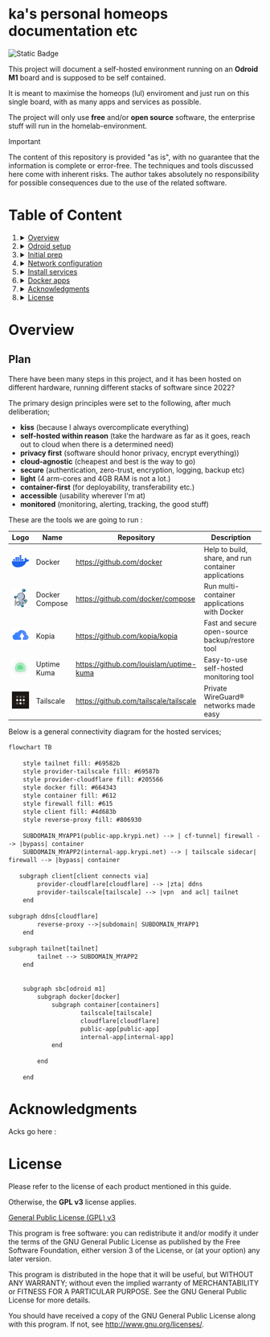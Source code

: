 # ka's personal homeops documentation etc

![Static Badge](https://img.shields.io/badge/Free_&_Open_source-GPL_V3-green)

This project will document a self-hosted environment running on an **Odroid M1** board and is supposed to be self contained.

It is meant to maximise the homeops (lul) enviroment and just run on this single board, with as many apps and services as possible.

The project will only use **free** and/or **open source** software, the enterprise stuff will run in the homelab-environment.


> [!IMPORTANT]
> The content of this repository is provided "as is", with no guarantee that the information is complete or error-free.
> The techniques and tools discussed here come with inherent risks.
> The author takes absolutely no responsibility for possible consequences due to the use of the related software.

# Table of Content
 

1. <details>
   <summary><a href="#overview">Overview</a></summary>

    1. [Plan](#plan)
    2. [Architecture](#architecture)

   </details>
2. <details>
   <summary><a href="oOdroid setup">Odroid setup</a></summary>

    1. [step-name](#step-comment)

   </details>
3. <details>
   <summary><a href="#initial-prep">Initial prep</a></summary>

    1. [step1](#step1)


   </details>
4. <details>
   <summary><a href="#network-configuration">Network configuration</a></summary>

    1. [ip-stuff](#ip-stuff)

   </details>
5. <details>
   <summary><a href="#install-services">Install services</a></summary>

    1. [service1](#service1)
   
   </details>

6. <details>
   <summary><a href="#docker-apps">Docker apps</a></summary>

    1. [app1](#app1)

   </details>


7. <details>
   <summary><a href="#acknowledgments">Acknowledgments</a></summary>
   </details>

8. <details>
   <summary><a href="#license">License</a></summary>
   </details>
  
# Overview

## Plan

There have been many steps in this project, and it has been hosted on different hardware, running different stacks of software since 2022?

The primary design principles were set to the following, after much deliberation;

- **kiss** (because I always overcomplicate everything)
- **self-hosted within reason** (take the hardware as far as it goes, reach out to cloud when there is a determined need)
- **privacy first** (software should honor privacy, encrypt everything))
- **cloud-agnostic** (cheapest and best is the way to go)
- **secure** (authentication, zero-trust, encryption, logging, backup etc)
- **light** (4 arm-cores and 4GB RAM is not a lot.)
- **container-first** (for deployability, transferability etc.)
- **accessible** (usability wherever I'm at)
- **monitored** (monitoring, alerting, tracking, the good stuff)

These are the tools we are going to run :

|                                       Logo                                        | Name           | Repository                                  | Description                                          |
|:---------------------------------------------------------------------------------:|----------------|---------------------------------------------|------------------------------------------------------|
|         <img src="images/logo-docker.svg" alt="Docker logo" height="24"/>         | Docker         | https://github.com/docker                   | Help to build, share, and run container applications |
| <img src="images/logo-docker-compose.png" alt="Docker Compose logo" height="38"/> | Docker Compose | https://github.com/docker/compose           | Run multi-container applications with Docker         |
|          <img src="images/logo-kopia.png" alt="Kopia logo" height="32"/>          | Kopia          | https://github.com/kopia/kopia              | Fast and secure open-source backup/restore tool      |
|    <img src="images/logo-uptime-kuma.svg" alt="Uptime Kuma logo" height="34"/>    | Uptime Kuma    | https://github.com/louislam/uptime-kuma     | Easy-to-use self-hosted monitoring tool              |
|    <img src="images/logo-tailscale.png" alt="Tailscale logo" height="34"/>    | Tailscale    | https://github.com/tailscale/tailscale    | Private WireGuard® networks made easy|

Below is a general connectivity diagram for the hosted services;

```mermaid
flowchart TB

    style tailnet fill: #69582b
    style provider-tailscale fill: #69587b
    style provider-cloudflare fill: #205566
    style docker fill: #664343
    style container fill: #612
    style firewall fill: #615
    style client fill: #4d683b
    style reverse-proxy fill: #806930

    SUBDOMAIN_MYAPP1(public-app.krypi.net) --> | cf-tunnel| firewall --> |bypass| container
    SUBDOMAIN_MYAPP2(internal-app.krypi.net) --> | tailscale sidecar| firewall --> |bypass| container

   subgraph client[client connects via]
        provider-cloudflare[cloudflare] --> |zta| ddns
        provider-tailscale[tailscale] --> |vpn  and acl| tailnet
    end

subgraph ddns[cloudflare]
        reverse-proxy -->|subdomain| SUBDOMAIN_MYAPP1
    end

subgraph tailnet[tailnet]
        tailnet --> SUBDOMAIN_MYAPP2
    end


    subgraph sbc[odroid m1]
        subgraph docker[docker]
            subgraph container[containers]
                    tailscale[tailscale]
                    cloudflare[cloudflare]
                    public-app[public-app]
                    internal-app[internal-app]
            end

        end

    end

```


# Acknowledgments

Acks go here :

# License

Please refer to the license of each product mentioned in this guide.

Otherwise, the **GPL v3** license applies.

[General Public License (GPL) v3](https://www.gnu.org/licenses/gpl-3.0.en.html)

This program is free software: you can redistribute it and/or modify it under the terms of the GNU
General Public License as published by the Free Software Foundation, either version 3 of the
License, or (at your option) any later version.

This program is distributed in the hope that it will be useful, but WITHOUT ANY WARRANTY; without
even the implied warranty of MERCHANTABILITY or FITNESS FOR A PARTICULAR PURPOSE. See the GNU
General Public License for more details.

You should have received a copy of the GNU General Public License along with this program. If not,
see <http://www.gnu.org/licenses/>.